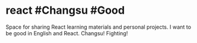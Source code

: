 # react #Changsu #Good
Space for sharing React learning materials and personal projects.
I want to be good in English and React. Changsu! Fighting!